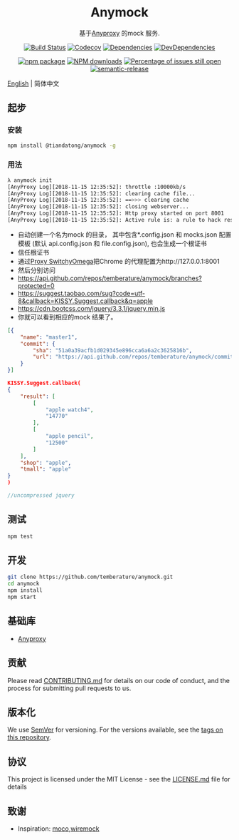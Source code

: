 <h1 align="center">Anymock</h1>

<div align="center">

基于[Anyproxy](https://www.npmjs.com/package/anyproxy) 的mock 服务.

[![Build Status](https://travis-ci.org/temberature/anymock.svg?branch=master)](https://travis-ci.org/temberature/anymock)
[![Codecov](https://img.shields.io/codecov/c/github/temberature/anymock/master.svg?style=flat-square)](https://codecov.io/gh/temberature/anymock/branch/master)
[![Dependencies](https://img.shields.io/david/temberature/anymock.svg)](https://david-dm.org/temberature/anymock)
[![DevDependencies](https://img.shields.io/david/dev/temberature/anymock.svg)](https://david-dm.org/temberature/anymock?type=dev)

[![npm package](https://img.shields.io/npm/v/@tiandatong/anymock.svg?style=flat-square)](https://www.npmjs.org/package/@tiandatong/anymock)
[![NPM downloads](http://img.shields.io/npm/dm/@tiandatong/anymock.svg?style=flat-square)](http://npmjs.com/@tiandatong/anymock)
[![Percentage of issues still open](http://isitmaintained.com/badge/open/temberature/anymock.svg)](http://isitmaintained.com/project/temberature/anymock "Percentage of issues still open")
[![semantic-release](https://img.shields.io/badge/%20%20%F0%9F%93%A6%F0%9F%9A%80-semantic--release-e10079.svg)](https://github.com/semantic-release/semantic-release)
</div>

[English](./README.md) | 简体中文

## 起步

### 安装

```bash
npm install @tiandatong/anymock -g
```

### 用法

```bash
λ anymock init
[AnyProxy Log][2018-11-15 12:35:52]: throttle :10000kb/s
[AnyProxy Log][2018-11-15 12:35:52]: clearing cache file...
[AnyProxy Log][2018-11-15 12:35:52]: ==>>> clearing cache
[AnyProxy Log][2018-11-15 12:35:52]: closing webserver...
[AnyProxy Log][2018-11-15 12:35:52]: Http proxy started on port 8001
[AnyProxy Log][2018-11-15 12:35:52]: Active rule is: a rule to hack response
```

* 自动创建一个名为mock 的目录， 其中包含*.config.json 和 mocks.json 配置模板
 (默认 api.config.json 和 file.config.json), 也会生成一个根证书
* 信任根证书
* 通过[Proxy SwitchyOmega](https://chrome.google.com/webstore/detail/proxy-switchyomega/padekgcemlokbadohgkifijomclgjgif)把Chrome 的代理配置为http://127.0.0.1:8001
* 然后分别访问
* https://api.github.com/repos/temberature/anymock/branches?protected=0 
* https://suggest.taobao.com/sug?code=utf-8&callback=KISSY.Suggest.callback&q=apple
* https://cdn.bootcss.com/jquery/3.3.1/jquery.min.js
* 你就可以看到相应的mock 结果了。

```json
[{
    "name": "master1",
    "commit": {
        "sha": "51a0a39acfb1d029345e896cca6a6a2c3625816b",
        "url": "https://api.github.com/repos/temberature/anymock/commits/51a0a39acfb1d029345e896cca6a6a2c3625816b"
    }
}]
```

```json
KISSY.Suggest.callback(
{
    "result": [
        [
            "apple watch4",
            "14770"
        ],
        [
            "apple pencil",
            "12500"
        ]
    ],
    "shop": "apple",
    "tmall": "apple"
}
)
```

```js
//uncompressed jquery
```

## 测试

```bash
npm test
```

## 开发

```bash
git clone https://github.com/temberature/anymock.git
cd anymock
npm install
npm start
```

## 基础库

* [Anyproxy](https://www.npmjs.com/package/anyproxy)

## 贡献

Please read [CONTRIBUTING.md](.github/CONTRIBUTING.md) for details on our code of conduct, and the process for submitting pull requests to us.

## 版本化

We use [SemVer](http://semver.org/) for versioning. For the versions available, see the [tags on this repository](https://github.com/your/project/tags).

## 协议

This project is licensed under the MIT License - see the [LICENSE.md](LICENSE.md) file for details

## 致谢

* Inspiration: [moco](https://github.com/dreamhead/moco),[wiremock](https://github.com/tomakehurst/wiremock)
